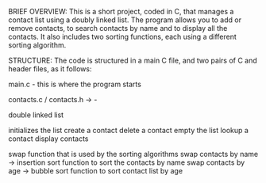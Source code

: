 BRIEF OVERVIEW:
This is a short project, coded in C, that manages a contact list using a doubly linked list. The program allows you to add or remove contacts, to search contacts by name and to display all the contacts. It also includes two sorting functions, each using a different sorting algorithm. 

STRUCTURE: 
The code is structured in a main C file, and two pairs of C and header files, as it follows:

main.c 
    - this is where the program starts
    
contacts.c / contacts.h -> 
    - 

  
double linked list

initializes the list
create a contact
delete a contact
empty the list
lookup a contact
display contacts



swap function that is used by the sorting algorithms
swap contacts by name -> insertion sort function to sort the contacts by name
swap contacts by age -> bubble sort function to sort contact list by age

